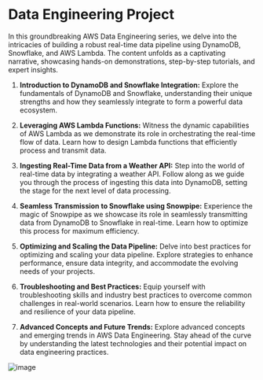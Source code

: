 # Data Engineering Project


In this groundbreaking AWS Data Engineering series, we delve into the intricacies of building a robust real-time data pipeline using DynamoDB, Snowflake, and AWS Lambda. The content unfolds as a captivating narrative, showcasing hands-on demonstrations, step-by-step tutorials, and expert insights.

1. **Introduction to DynamoDB and Snowflake Integration:**
   Explore the fundamentals of DynamoDB and Snowflake, understanding their unique strengths and how they seamlessly integrate to form a powerful data ecosystem.

2. **Leveraging AWS Lambda Functions:**
   Witness the dynamic capabilities of AWS Lambda as we demonstrate its role in orchestrating the real-time flow of data. Learn how to design Lambda functions that efficiently process and transmit data.

3. **Ingesting Real-Time Data from a Weather API:**
   Step into the world of real-time data by integrating a weather API. Follow along as we guide you through the process of ingesting this data into DynamoDB, setting the stage for the next level of data processing.

4. **Seamless Transmission to Snowflake using Snowpipe:**
   Experience the magic of Snowpipe as we showcase its role in seamlessly transmitting data from DynamoDB to Snowflake in real-time. Learn how to optimize this process for maximum efficiency.

5. **Optimizing and Scaling the Data Pipeline:**
   Delve into best practices for optimizing and scaling your data pipeline. Explore strategies to enhance performance, ensure data integrity, and accommodate the evolving needs of your projects.

6. **Troubleshooting and Best Practices:**
   Equip yourself with troubleshooting skills and industry best practices to overcome common challenges in real-world scenarios. Learn how to ensure the reliability and resilience of your data pipeline.

7. **Advanced Concepts and Future Trends:**
   Explore advanced concepts and emerging trends in AWS Data Engineering. Stay ahead of the curve by understanding the latest technologies and their potential impact on data engineering practices.


![image](https://github.com/user-attachments/assets/9e2c968d-b787-40f2-ab2c-93f56a790df9)
